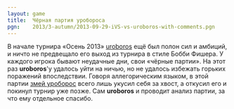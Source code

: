 ```yaml
---
layout: game
title:  Чёрная партия уробороса
pgn:    2013/3-autumn/2013-09-29-iVS-vs-uroboros-with-comments.pgn
---
```


В начале турнира «Осень 2013» [uroboros](http://www.linux.org.ru/people/uroboros/profile) ещё был полон сил и амбиций, и ничто не предвещало его выход из турнира в стиле Бобби Фишера. У каждого игрока бывают неудачные дни, свои «чёрные партии». На этот раз **uroboros**'у удалось уйти на ничью, но не удалось избежать горьких поражений впоследствии. Говоря аллегорическим языком, в этой партии [змей уроборос](http://ru.wikipedia.org/wiki/%D0%A3%D1%80%D0%BE%D0%B1%D0%BE%D1%80%D0%BE%D1%81) всего лишь укусил себя за хвост, а откусил его и покинул турнир уже позже. Сам **uroboros** и проводит анализ партии, за что ему отдельное спасибо.
